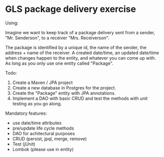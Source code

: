 # GLS package delivery exercise

Using:

Imagine we want to keep track of a package delivery sent from a sender, "Mr. Senderson", to a receiver "Mrs. Receiverson". 

The package is identified by a unique id, the name of the sender, the address + name of the receiver. A created date/time, an updated date/time when changes happen to the entity, and whatever you can come up with. As long as you only use one entity called "Package".

Todo:
1. Create a Maven / JPA project
2. Create a new database in Postgres for the project.
3. Create the "Package" entity with JPA annotations.
4. Implement a DAO with basic CRUD and test the methods with unit testing as you go along.

Mandatory features:
- use date/time attributes
- pre/update life cycle methods
- DAO for achitectural purposes
- CRUD (persist, jpql, merge, remove)
- Test (jUnit)
- Lombok (please use in entity)